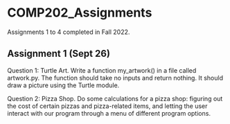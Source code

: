 # COMP202_Assignments
Assignments 1 to 4 completed in Fall 2022.
## Assignment 1 (Sept 26)
Question 1: Turtle Art. Write a function my_artwork() in a file called artwork.py. The function should
take no inputs and return nothing. It should draw a picture using the Turtle module.

Question 2: Pizza Shop. Do some calculations for a pizza shop: figuring out the cost of certain pizzas and
pizza-related items, and letting the user interact with our program through a menu of different program
options.
